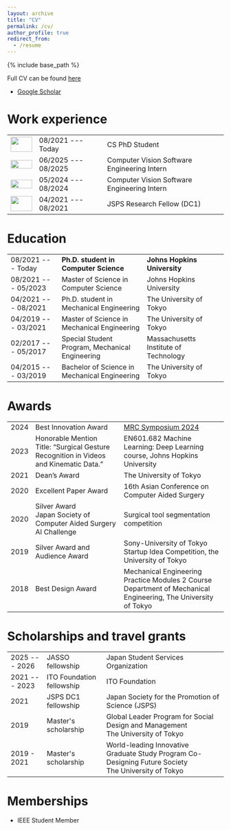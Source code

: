 ```yaml
---
layout: archive
title: "CV"
permalink: /cv/
author_profile: true
redirect_from:
  - /resume
---
```


{% include base_path %}

Full CV can be found [here]()
- [Google Scholar](https://scholar.google.com/citations?user=mk4sVC8AAAAJ)

Work experience
===============

|     |     |     |
| --- | --- | --- |
|<img src="../images/JHU_logo.jpg" height="35" width="50"> |08/2021 --- Today| CS PhD Student | Johns Hopkins University |
|<img src="../images/intuitive_logo.png" height="20" width="50">|06/2025 --- 08/2025| Computer Vision Software Engineering Intern | Intuitive |
|<img src="../images/intuitive_logo.png" height="20" width="50">|05/2024 --- 08/2024| Computer Vision Software Engineering Intern | Intuitive |
|<img src="../images/JSPS_log.svg" height="35" width="50">|04/2021 --- 08/2021| JSPS Research Fellow (DC1) | The University of Tokyo |

Education 
=========

|     |     |     |
| --- | --- | --- |
|08/2021 --- Today|**Ph.D. student in Computer Science** | **Johns Hopkins University**|
|08/2021 --- 05/2023| Master of Science in Computer Science | Johns Hopkins University|
|04/2021 --- 08/2021|Ph.D. student in Mechanical Engineering | The University of Tokyo|
|04/2019 --- 03/2021| Master of Science in Mechanical Engineering | The University of Tokyo|
|02/2017 --- 05/2017| Special Student Program, Mechanical Engineering|Massachusetts Institute of Technology|
|04/2015 --- 03/2019| Bachelor of Science in Mechanical Engineering | The University of Tokyo|


Awards
======

|     |     |     |
| --- | --- | --- |
|2024| Best Innovation Award | [MRC Symposium 2024](https://www.mrc-cuhk.com/event/mrc-symposium-2024) | 
|2023| Honorable Mention <br> Title: “Surgical Gesture Recognition in Videos and Kinematic Data.”| EN601.682 Machine Learning: Deep Learning course, Johns Hopkins University| 
|2021|  Dean’s Award | The University of Tokyo |
|2020| Excellent Paper Award | 16th Asian Conference on Computer Aided Surgery |
|2020| Silver Award <br>Japan Society of Computer Aided Surgery AI Challenge | Surgical tool segmentation competition |
|2019| Silver Award and Audience Award | Sony-University of Tokyo Startup Idea Competition, the University of Tokyo |
|2018| Best Design Award |Mechanical Engineering Practice Modules 2 Course <br> Department of Mechanical Engineering, The University of Tokyo| 


Scholarships and travel grants
======

|     |     |     |
| --- | --- | --- |
|2025 --- 2026| JASSO fellowship | Japan Student Services Organization |
|2021 --- 2023| ITO Foundation fellowship | ITO Foundation |
|2021| JSPS DC1 fellowship  | Japan Society for the Promotion of Science (JSPS) |
|2019| Master's scholarship | Global Leader Program for Social Design and Management <br> The University of Tokyo |
|2019 - 2021| Master's scholarship | World-leading Innovative Graduate Study Program Co-Designing Future Society <br> The University of Tokyo   |


Memberships 
======
* IEEE Student Member